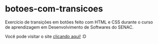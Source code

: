 # botoes-com-transicoes
 Exercício de transições em botões feito com HTML e CSS durante o curso de aprendizagem em Desenvolvimento de Softwares do SENAC.
 
 Você pode visitar o site [clicando aqui!](https://julivimmer.github.io/botoes-com-transicoes/) :D
